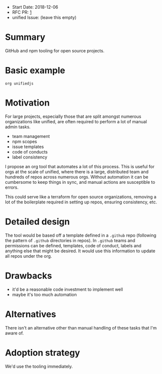 - Start Date: 2018-12-06
- RFC PR: [1][]
- unified Issue: (leave this empty)

# Summary

GitHub and npm tooling for open source projects.

# Basic example

```
org unifiedjs
```

# Motivation

For large projects, especially those that are split amongst numerous
organizations like unified, are often required to perform a lot of
manual admin tasks.

- team management
- npm scopes
- issue templates
- code of conducts
- label consistency

I propose an org tool that automates a lot of this process. This is
useful for orgs at the scale of unified, where there is a large,
distributed team and hundreds of repos across numerous orgs. Without
automation it can be cumbersome to keep things in sync, and manual
actions are susceptible to errors.

This could serve like a terraform for open source organizations,
removing a lot of the boilerplate required in setting up repos,
ensuring consistency, etc.

# Detailed design

The tool would be based off a template defined in a `.github` repo
(following the pattern of `.github` directories in repos). In `.github`
teams and permissions can be defined, templates, code of conduct, labels
and anything else that might be desired. It would use this information
to update all repos under the org.

# Drawbacks

- it'd be a reasonable code investment to implement well
- maybe it's too much automation

# Alternatives

There isn't an alternative other than manual handling of these tasks that I'm
aware of.

# Adoption strategy

We'd use the tooling immediately.

[1]: https://github.com/unifiedjs/rfcs/pull/1
